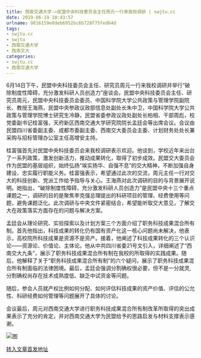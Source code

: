 ```yaml
---
title: 西南交通大学->民盟中央科技委员会主任周元一行来我校调研 | swjtu.cc
date: 2019-06-19 10:43:57
urlname: 9816159e8deb6952bc6b728f75fed64d
tags: 
- swjtu.cc
- swjtu
- 西南交通大学
- 西南交大
categories:
- swjtu.cc
- 西南交通大学
---
```



6月14日下午，民盟中央科技委员会主任、研究员周元一行来我校调研并举行“破除制度性障碍，充分激发科研人员创造力”座谈会。民盟中央科技委员会主任、研究员周元，民盟中央科技委员会委员、中国科学院大学公共政策与管理学院副院长、教授王海燕，民盟中央参政议政部信息处副处长朱中卫，中国科学院大学公共政策与管理学院博士研究生冷静，民盟省委参政议政处副处长柏相、干部周彪，校党委副书记桂富强，天府新区西南交通大学研究院院长孟廷会等出席会议。会议由民盟四川省委副主委、成都市委副主委、西南交大委员会主委、计划财务处处长兼采购与招标管理办公室主任高增安主持。

桂富强首先对民盟中央科技委员会来我校调研表示欢迎。他谈到，学校近年来出台了一系列政策，激发创新活力，推动成果转化，取得了初步成效。民盟交大委员会作为民盟的基层组织，始终弘扬“竢实扬华、自强不息”的交大精神，不断加强自身建设、忠实履行职能义务。桂富强表示，希望通过此次的交流，周元主任一行对交大的科技创新、党派工作给予指导与关心。王海燕对此次调研的目的与背景展开说明。她指出，“破除制度性障碍，充分激发科研人员创造力”是民盟中央十三个重点课题之一，调研的目的是聚焦李克强总理提出的科研项目的管理、经费使用等问题，避免课题泛化。此次调研与中央文件紧密结合，希望能听取交大意见，了解交大在政策落实方面存在的问题与解决方案。

孟廷会从理论研究、实验探索以及计划方案三个方面介绍了职务科技成果混合所有制。首先他指出，科技成果的转化仍有国有资产化这一核心问题尚未解决，他表示，高校院所科技成果是资源不是资产。接着，他阐述了科技成果转化的三个认识论——资源论、价值论、主体论。他从中共四川省委21号文引入，详细阐述了“西南交大九条”，展示了职务科技成果混合所有制在我校的所取得的实践成果。随后，他解释了关于“职务科技成果混合所有制”的六个疑问，展示了职务科技成果混合所有制面临的法律困境。最后，孟廷会强调分割确权很必要，但不是一分就灵,分割确权尚存在技术成熟度低、缺乏中试资金等问题。

随后，参会人员就产权比例如何分配、如何评估科技成果的资产价值、评估的公允性、科研经费如何管理等问题展开了具体的讨论。

会议最后，周元对西南交通大学进行职务科技成果混合所有制改革所取得的突出成果表示了充分的肯定，并对西南交通大学为民盟给予的思路启发与材料支撑表示感谢。



![图](https://news.swjtu.edu.cn/upload/201906/18/201906181620331728.jpg)

[转入文章首发地址](https://news.swjtu.edu.cn/shownews-18557.shtml)